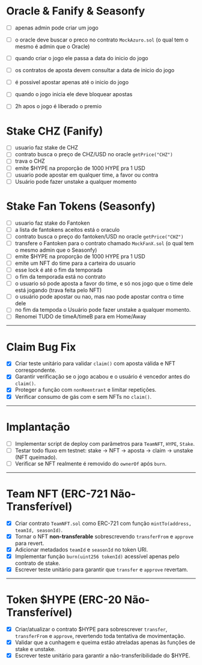 # Oracle & Fanify & Seasonfy

- [ ] apenas admin pode criar um jogo
- [ ] o oracle deve buscar o preco no contrato `MockAzuro.sol` (o qual tem o mesmo é admin que o Oracle)
- [ ] quando criar o jogo ele passa a data do inicio do jogo
- [ ] os contratos de aposta devem consultar a data de inicio do jogo
- [ ] é possivel apostar apenas até o inicio do jogo
- [ ] quando o jogo inicia ele deve bloquear apostas
- [ ] 2h apos o jogo é liberado o premio


# Stake CHZ (Fanify)

- [ ] usuario faz stake de CHZ
- [ ] contrato busca o preço de CHZ/USD no oracle `getPrice("CHZ")`
- [ ] trava o CHZ
- [ ] emite $HYPE na proporção de 1000 HYPE pra 1 USD
- [ ] usuario pode apostar em qualquer time, a favor ou contra
- [ ] Usuário pode fazer unstake a qualquer momento

# Stake Fan Tokens (Seasonfy)

- [ ] usuario faz stake do Fantoken
- [ ] a lista de fantokens aceitos está o oraculo
- [ ] contrato busca o preço do  fantoken/USD no oracle `getPrice("CHZ")`
- [ ] transfere o Fantoken para o contrato chamado `MockFanX.sol` (o qual tem o mesmo admin que o Seasonfy)
- [ ] emite $HYPE na proporção de 1000 HYPE pra 1 USD
- [ ] emite um NFT do time para a carteira do usuario
- [ ] esse lock é até o fim da temporada
- [ ] o fim da temporada está no contrato
- [ ] o usuario só pode aposta a favor do time, e só nos jogo que o time dele está jogando (trava feita pelo NFT)
- [ ] o usuário pode apostar ou nao, mas nao pode apostar contra o time dele
- [ ] no fim da tempoda o Usuário pode fazer unstake a qualquer momento.
- [ ] Renomei TUDO de timeA/timeB para em Home/Away 

---

# Claim Bug Fix

- [x] Criar teste unitário para validar `claim()` com aposta válida e NFT correspondente.
- [x] Garantir verificação se o jogo acabou e o usuário é vencedor antes do `claim()`.
- [x] Proteger a função com `nonReentrant` e limitar repetições.
- [x] Verificar consumo de gás com e sem NFTs no `claim()`.

---

# Implantação

- [ ] Implementar script de deploy com parâmetros para `TeamNFT`, `HYPE`, `Stake`.
- [ ] Testar todo fluxo em testnet: stake → NFT → aposta → claim → unstake (NFT queimado).
- [ ] Verificar se NFT realmente é removido do `ownerOf` após `burn`.

---

# Team NFT (ERC-721 Não-Transferível)

- [x] Criar contrato `TeamNFT.sol` como ERC-721 com função `mintTo(address, teamId, seasonId)`.
- [x] Tornar o NFT **non-transferable** sobrescrevendo `transferFrom` e `approve` para revert.
- [x] Adicionar metadados `teamId` e `seasonId` no token URI.
- [x] Implementar função `burn(uint256 tokenId)` acessível apenas pelo contrato de stake.
- [x] Escrever teste unitário para garantir que `transfer` e `approve` revertam.

---

# Token \$HYPE (ERC-20 Não-Transferível)

- [x] Criar/atualizar o contrato \$HYPE para sobrescrever `transfer`, `transferFrom` e `approve`, revertendo toda tentativa de movimentação.
- [x] Validar que a cunhagem e queima estão atreladas apenas às funções de stake e unstake.
- [x] Escrever teste unitário para garantir a não-transferibilidade do \$HYPE.
